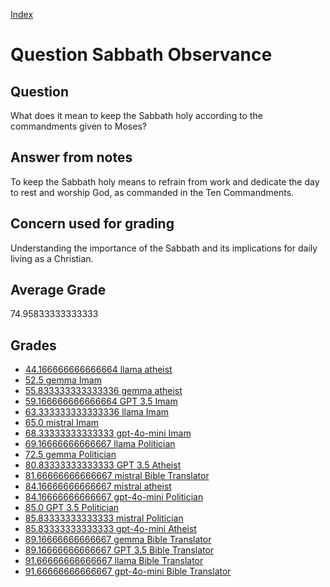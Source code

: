 
[Index](../../index.md)
# Question Sabbath Observance
## Question
What does it mean to keep the Sabbath holy according to the commandments given to Moses?

## Answer from notes
To keep the Sabbath holy means to refrain from work and dedicate the day to rest and worship God, as commanded in the Ten Commandments.

## Concern used for grading
Understanding the importance of the Sabbath and its implications for daily living as a Christian.

## Average Grade
74.95833333333333

## Grades
 * [44.166666666666664 llama atheist](../answers/llama_atheist/Sabbath_Observance.md)
 * [52.5 gemma Imam](../answers/gemma_Imam/Sabbath_Observance.md)
 * [55.833333333333336 gemma atheist](../answers/gemma_atheist/Sabbath_Observance.md)
 * [59.166666666666664 GPT 3.5 Imam](../answers/GPT_3.5_Imam/Sabbath_Observance.md)
 * [63.333333333333336 llama Imam](../answers/llama_Imam/Sabbath_Observance.md)
 * [65.0 mistral Imam](../answers/mistral_Imam/Sabbath_Observance.md)
 * [68.33333333333333 gpt-4o-mini Imam](../answers/gpt-4o-mini_Imam/Sabbath_Observance.md)
 * [69.16666666666667 llama Politician](../answers/llama_Politician/Sabbath_Observance.md)
 * [72.5 gemma Politician](../answers/gemma_Politician/Sabbath_Observance.md)
 * [80.83333333333333 GPT 3.5 Atheist](../answers/GPT_3.5_Atheist/Sabbath_Observance.md)
 * [81.66666666666667 mistral Bible Translator](../answers/mistral_Bible_Translator/Sabbath_Observance.md)
 * [84.16666666666667 mistral atheist](../answers/mistral_atheist/Sabbath_Observance.md)
 * [84.16666666666667 gpt-4o-mini Politician](../answers/gpt-4o-mini_Politician/Sabbath_Observance.md)
 * [85.0 GPT 3.5 Politician](../answers/GPT_3.5_Politician/Sabbath_Observance.md)
 * [85.83333333333333 mistral Politician](../answers/mistral_Politician/Sabbath_Observance.md)
 * [85.83333333333333 gpt-4o-mini Atheist](../answers/gpt-4o-mini_Atheist/Sabbath_Observance.md)
 * [89.16666666666667 gemma Bible Translator](../answers/gemma_Bible_Translator/Sabbath_Observance.md)
 * [89.16666666666667 GPT 3.5 Bible Translator](../answers/GPT_3.5_Bible_Translator/Sabbath_Observance.md)
 * [91.66666666666667 llama Bible Translator](../answers/llama_Bible_Translator/Sabbath_Observance.md)
 * [91.66666666666667 gpt-4o-mini Bible Translator](../answers/gpt-4o-mini_Bible_Translator/Sabbath_Observance.md)
